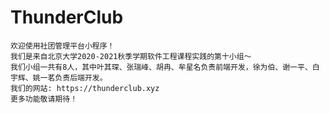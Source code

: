 # ThunderClub
    欢迎使用社团管理平台小程序！
    我们是来自北京大学2020-2021秋季学期软件工程课程实践的第十小组～
    我们小组一共有8人，其中叶其琛、张瑞峰、胡冉、牟星名负责前端开发，徐为伯、谢一平、白宇辉、姚一茗负责后端开发。
    我们的网站: https://thunderclub.xyz
    更多功能敬请期待！

